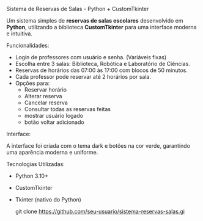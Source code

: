 Sistema de Reservas de Salas - Python + CustomTkinter

Um sistema simples de **reservas de salas escolares** desenvolvido em **Python**, utilizando a biblioteca **CustomTkinter** para uma interface moderna e intuitiva.



Funcionalidades:

- Login de professores com usuário e senha. (Variáveis fixas)
- Escolha entre 3 salas: Biblioteca, Robótica e Laboratório de Ciências.
- Reservas de horários das 07:00 às 17:00 com blocos de 50 minutos.
- Cada professor pode reservar até 2 horários por sala.
- Opções para:
  - Reservar horário  
  -  Alterar reserva  
  -  Cancelar reserva  
  - Consultar todas as reservas feitas
  - mostrar usuário logado
  - botão voltar adicionado


Interface:

A interface foi criada com o tema dark e botões na cor verde, garantindo uma aparência moderna e uniforme.


 Tecnologias Utilizadas:

- Python 3.10+
- CustomTkinter
- Tkinter (nativo do Python)
  



   git clone https://github.com/seu-usuario/sistema-reservas-salas.gi
